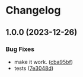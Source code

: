 # Changelog

## 1.0.0 (2023-12-26)


### Bug Fixes

* make it work. ([cba95bf](https://github.com/towry/commit-msg-sg.nvim/commit/cba95bf9f8a3c0f120b61b3ca5d63520c9bf3fc9))
* tests ([7e3048d](https://github.com/towry/commit-msg-sg.nvim/commit/7e3048dd58a8500ed6a0e5ed03607ccbffc0909b))
